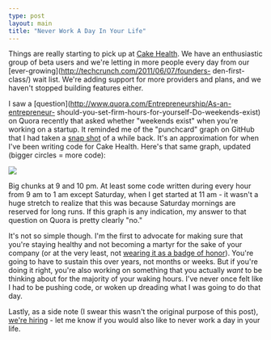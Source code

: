 ```yaml
---
type: post
layout: main
title: "Never Work A Day In Your Life"
---
```

Things are really starting to pick up at [Cake Health](http://cakehealth.com).
We have an enthusiastic group of beta users and we're letting in more people
every day from our [ever-growing](http://techcrunch.com/2011/06/07/founders-
den-first-class/) wait list. We're adding support for more providers and
plans, and we haven't stopped building features either.

I saw a [question](http://www.quora.com/Entrepreneurship/As-an-entrepreneur-
should-you-set-firm-hours-for-yourself-Do-weekends-exist) on Quora recently
that asked whether "weekends exist" when you're working on a startup. It
reminded me of the "punchcard" graph on GitHub that I had taken a [snap
shot](http://andybrett.com/crossing-the-streams) of a while back. It's an
approximation for when I've been writing code for Cake Health. Here's that
same graph, updated (bigger circles = more code):

![](http://dl.dropbox.com/u/256663/andybrett.com/punchcard.png)

Big chunks at 9 and 10 pm. At least some code written during every hour from 9
am to 1 am except Saturday, when I get started at 11 am - it wasn't a huge
stretch to realize that this was because Saturday mornings are reserved for
long runs. If this graph is any indication, my answer to that question on
Quora is pretty clearly "no."

It's not so simple though. I'm the first to advocate for making sure that
you're staying healthy and not becoming a martyr for the sake of your company
(or at the very least, not [wearing it as a badge of
honor](https://twitter.com/#!/markbao/status/77867969308409856)). You're going
to have to sustain this over years, not months or weeks. But if you're doing
it right, you're also working on something that you actually *want* to be
thinking about for the majority of your waking hours. I've never once felt
like I had to be pushing code, or woken up dreading what I was going to do
that day.

Lastly, as a side note (I swear this wasn't the original purpose of this
post), [we're hiring](http://cakehealth.com/jobs) - let me know if you would
also like to never work a day in your life.

